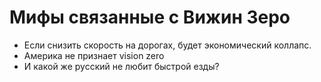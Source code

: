 # Мифы связанные с Вижин Зеро

- Если снизить скорость на дорогах, будет экономический коллапс.
- Америка не признает vision zero
- И какой же русский не любит быстрой езды?





